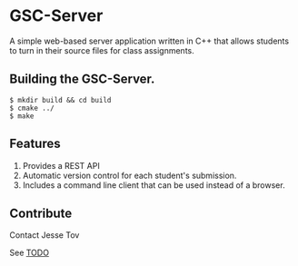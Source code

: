 # GSC-Server 
A simple web-based server application written in C++ that allows students to turn in their source files for class assignments.

## Building the GSC-Server.
`$ mkdir build && cd build`\
`$ cmake ../`\
`$ make`

## Features
1. Provides a REST API
2. Automatic version control for each student's submission.
3. Includes a command line client that can be used instead of a browser.

## Contribute
Contact Jesse Tov

See [TODO](TODO.txt)
